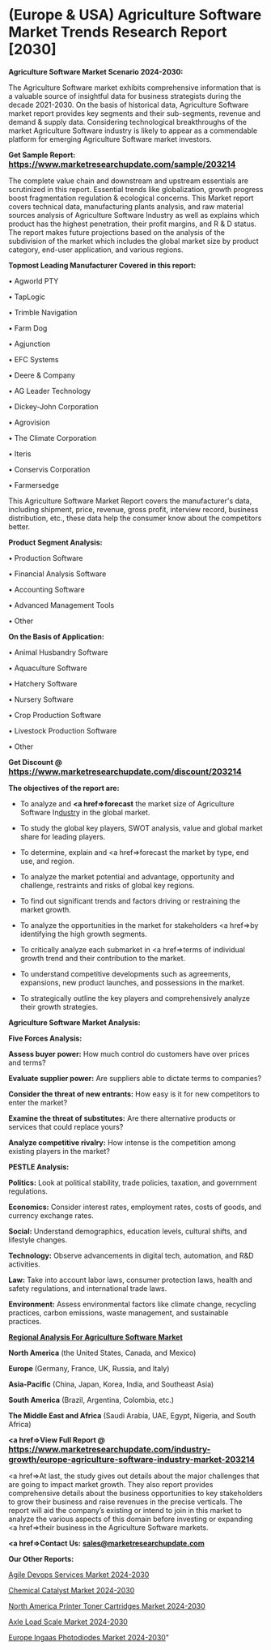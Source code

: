# (Europe & USA) Agriculture Software Market Trends Research Report [2030]

<strong>Agriculture Software Market Scenario 2024-2030:</strong>

The Agriculture Software market exhibits comprehensive information that is a valuable source of insightful data for business strategists during the decade 2021-2030. On the basis of historical data, Agriculture Software market report provides key segments and their sub-segments, revenue and demand &amp; supply data. Considering technological breakthroughs of the market Agriculture Software industry is likely to appear as a commendable platform for emerging Agriculture Software market investors.

<strong>Get Sample Report: <a href=https://www.marketresearchupdate.com/sample/203214><font size=3 color=#0000ff>https://www.marketresearchupdate.com/sample/203214</font></a></strong>

The complete value chain and downstream and upstream essentials are scrutinized in this report. Essential trends like globalization, growth progress boost fragmentation regulation &amp; ecological concerns. This Market report covers technical data, manufacturing plants analysis, and raw material sources analysis of Agriculture Software Industry as well as explains which product has the highest penetration, their profit margins, and R & D status. The report makes future projections based on the analysis of the subdivision of the market which includes the global market size by product category, end-user application, and various regions.

<strong>Topmost Leading Manufacturer Covered in this report:</strong>

• Agworld PTY

• TapLogic

• Trimble Navigation

• Farm Dog

• Agjunction

• EFC Systems

• Deere & Company

• AG Leader Technology

• Dickey-John Corporation

• Agrovision

• The Climate Corporation

• Iteris

• Conservis Corporation

• Farmersedge

This Agriculture Software Market Report covers the manufacturer's data, including shipment, price, revenue, gross profit, interview record, business distribution, etc., these data help the consumer know about the competitors better.

<strong>Product Segment Analysis: </strong>

• Production Software

• Financial Analysis Software

• Accounting Software

• Advanced Management Tools

• Other

<strong>On the Basis of Application:</strong>

• Animal Husbandry Software

• Aquaculture Software

• Hatchery Software

• Nursery Software

• Crop Production Software

• Livestock Production Software

• Other

<strong>Get Discount @ <a href=https://www.marketresearchupdate.com/discount/203214><font size=3 color=#0000ff>https://www.marketresearchupdate.com/discount/203214</font></a></strong>

<strong><b>The objectives of the report are:</b></strong>

- To analyze and <strong><a href=><strong>forecast</strong></a></strong> the market size of Agriculture Software In<a href=ASDF991299>dustr</a>y in the global market.

- To study the global key players, SWOT analysis, value and global market share for leading players.

- To determine, explain and <a href=>forecast</a> the market by type, end use, and region.

- To analyze the market potential and advantage, opportunity and challenge, restraints and risks of global key regions.

- To find out significant trends and factors driving or restraining the market growth.

- To analyze the opportunities in the market for stakeholders <a href=>by</a> identifying the high growth segments.

- To critically analyze each submarket in <a href=>terms</a> of individual growth trend and their contribution to the market.

- To understand competitive developments such as agreements, expansions, new product launches, and possessions in the market.

- To strategically outline the key players and comprehensively analyze their growth strategies.

<strong>Agriculture Software Market Analysis:</strong>

<strong>Five Forces Analysis:</strong>

<strong>Assess buyer power:</strong> How much control do customers have over prices and terms?

<strong>Evaluate supplier power:</strong> Are suppliers able to dictate terms to companies?

<strong>Consider the threat of new entrants:</strong> How easy is it for new competitors to enter the market?

<strong>Examine the threat of substitutes:</strong> Are there alternative products or services that could replace yours?

<strong>Analyze competitive rivalry:</strong> How intense is the competition among existing players in the market?

<strong>PESTLE Analysis:</strong>

<strong>Politics:</strong> Look at political stability, trade policies, taxation, and government regulations.

<strong>Economics:</strong> Consider interest rates, employment rates, costs of goods, and currency exchange rates.

<strong>Social:</strong> Understand demographics, education levels, cultural shifts, and lifestyle changes.

<strong>Technology:</strong> Observe advancements in digital tech, automation, and R&D activities.

<strong>Law:</strong> Take into account labor laws, consumer protection laws, health and safety regulations, and international trade laws.

<strong>Environment:</strong> Assess environmental factors like climate change, recycling practices, carbon emissions, waste management, and sustainable practices.

<strong><u><b>Regional Analysis For Agriculture Software Market</b></u></strong>

<strong><b>North America</b></strong> (the United States, Canada, and Mexico)

<strong><b>Europe </b></strong>(Germany, France, UK, Russia, and Italy)

<strong><b>Asia-Pacific</b></strong> (China, Japan, Korea, India, and Southeast Asia)

<strong><b>South America</b></strong> (Brazil, Argentina, Colombia, etc.)

<strong><b>The Middle East and Africa</b></strong> (Saudi Arabia, UAE, Egypt, Nigeria, and South Africa)

<strong><a href=>View Full Report</a> @ <a href=https://www.marketresearchupdate.com/industry-growth/europe-agriculture-software-industry-market-203214><font size=3 color=#0000ff>https://www.marketresearchupdate.com/industry-growth/europe-agriculture-software-industry-market-203214</font></a></strong>

<a href=>At last,</a> the study gives out details about the major challenges that are going to impact market growth. They also report provides comprehensive details about the business opportunities to key stakeholders to grow their business and raise revenues in the precise verticals. The report will aid the company’s existing or intend to join in this market to analyze the various aspects of this domain before investing or expanding <a href=>their</a> business in the Agriculture Software markets.

<strong><a href=>Contact Us:</a></strong>
<strong>sales@marketresearchupdate.com</strong>

<strong>Our Other Reports:</strong>

<a href=https://www.linkedin.com/pulse/agile-devops-services-market-size-set-grow-remarkable>Agile Devops Services Market 2024-2030</a>

<a href=https://www.linkedin.com/pulse/chemical-catalyst-market-2023-remarking-enormous>Chemical Catalyst Market 2024-2030</a>

<a href=https://www.linkedin.com/pulse/north-america-printer-toner-cartridges-market-1f>North America Printer Toner Cartridges Market 2024-2030</a>

<a href=https://www.linkedin.com/pulse/axle-load-scale-market-continues-rapid-dlcwf/>Axle Load Scale Market 2024-2030</a>

<a href=https://www.linkedin.com/pulse/europe-ingaas-photodiodes-market-research-j4ytf/>Europe Ingaas Photodiodes Market 2024-2030</a>"
